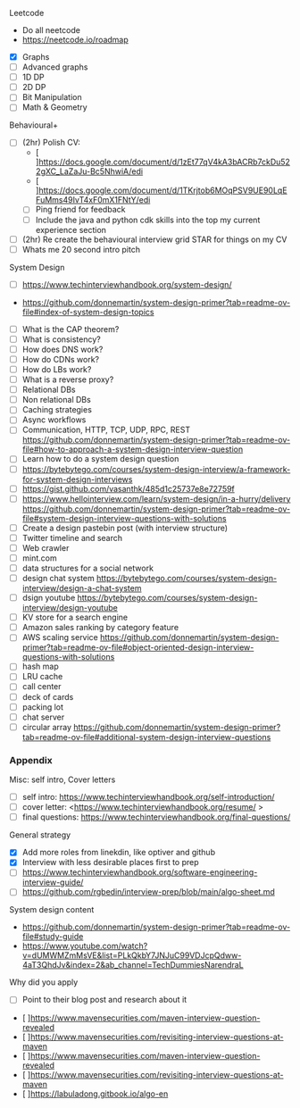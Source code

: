
Leetcode
- Do all neetcode
- <https://neetcode.io/roadmap>
- [x] Graphs
- [ ] Advanced graphs
- [ ] 1D DP
- [ ] 2D DP
- [ ] Bit Manipulation
- [ ] Math & Geometry

Behavioural+
- [ ] (2hr) Polish CV:
	- [ ]<https://docs.google.com/document/d/1zEt77qV4kA3bACRb7ckDu522gXC_LaZaJu-Bc5NhwiA/edi>
	- [ ]<https://docs.google.com/document/d/1TKrjtob6MOqPSV9UE90LqEFuMms49IvT4xF0mX1FNtY/edi>
	- [ ] Ping friend for feedback
	- [ ] Include the java and python cdk skills into the top my current experience section
- [ ] (2hr) Re create the behavioural interview grid STAR for things on my CV
- [ ] Whats me 20 second intro pitch

System Design
- [ ] <https://www.techinterviewhandbook.org/system-design/>
- <https://github.com/donnemartin/system-design-primer?tab=readme-ov-file#index-of-system-design-topics>
- [ ] What is the CAP theorem?
- [ ] What is consistency?
- [ ] How does DNS work?
- [ ] How do CDNs work?
- [ ] How do LBs work?
- [ ] What is a reverse proxy?
- [ ] Relational DBs
- [ ] Non relational DBs
- [ ] Caching strategies
- [ ] Async workflows
- [ ] Communication, HTTP, TCP, UDP, RPC, REST
<https://github.com/donnemartin/system-design-primer?tab=readme-ov-file#how-to-approach-a-system-design-interview-question>
- [ ] Learn how to do a system design question
- [ ] <https://bytebytego.com/courses/system-design-interview/a-framework-for-system-design-interviews>
- [ ] <https://gist.github.com/vasanthk/485d1c25737e8e72759f>
- [ ] <https://www.hellointerview.com/learn/system-design/in-a-hurry/delivery>
<https://github.com/donnemartin/system-design-primer?tab=readme-ov-file#system-design-interview-questions-with-solutions>
- [ ] Create a design pastebin post (with interview structure)
- [ ] Twitter timeline and search
- [ ] Web crawler
- [ ] mint.com
- [ ] data structures for a social network
- [ ] design chat system <https://bytebytego.com/courses/system-design-interview/design-a-chat-system>
- [ ] dsign youtube <https://bytebytego.com/courses/system-design-interview/design-youtube>
- [ ] KV store for a search engine
- [ ] Amazon sales ranking by category feature
- [ ] AWS scaling service
<https://github.com/donnemartin/system-design-primer?tab=readme-ov-file#object-oriented-design-interview-questions-with-solutions>
- [ ] hash map
- [ ] LRU cache
- [ ] call center
- [ ] deck of cards
- [ ] packing lot
- [ ] chat server
- [ ] circular array
<https://github.com/donnemartin/system-design-primer?tab=readme-ov-file#additional-system-design-interview-questions>

### Appendix

Misc: self intro, Cover letters
- [ ] self intro: <https://www.techinterviewhandbook.org/self-introduction/>
- [ ] cover letter: <https://www.techinterviewhandbook.org/resume/ >
- [ ] final questions: <https://www.techinterviewhandbook.org/final-questions/>

General strategy
- [x] Add more roles from linekdin, like optiver and github
- [x] Interview with less desirable places first to prep
- [ ] <https://www.techinterviewhandbook.org/software-engineering-interview-guide/>
- [ ] <https://github.com/rgbedin/interview-prep/blob/main/algo-sheet.md>

System design content
- <https://github.com/donnemartin/system-design-primer?tab=readme-ov-file#study-guide>
- <https://www.youtube.com/watch?v=dUMWMZmMsVE&list=PLkQkbY7JNJuC99VDJcpQdww-4aT3QhdJv&index=2&ab_channel=TechDummiesNarendraL>

Why did you apply
- [ ] Point to their blog post and research about it
- [ ]<https://www.mavensecurities.com/maven-interview-question-revealed>
- [ ]<https://www.mavensecurities.com/revisiting-interview-questions-at-maven>
- [ ]<https://www.mavensecurities.com/maven-interview-question-revealed>
- [ ]<https://www.mavensecurities.com/revisiting-interview-questions-at-maven>
- [ ]<https://labuladong.gitbook.io/algo-en>

